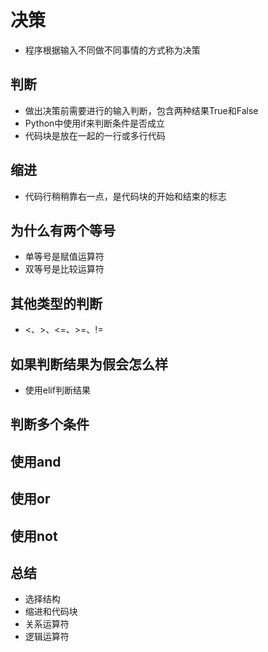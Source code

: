 # 决策
- 程序根据输入不同做不同事情的方式称为决策
## 判断
- 做出决策前需要进行的输入判断，包含两种结果True和False
- Python中使用if来判断条件是否成立
- 代码块是放在一起的一行或多行代码
## 缩进
- 代码行稍稍靠右一点，是代码块的开始和结束的标志
## 为什么有两个等号
- 单等号是赋值运算符
- 双等号是比较运算符
## 其他类型的判断
- <、>、<=、>=、!=
## 如果判断结果为假会怎么样
- 使用elif判断结果
## 判断多个条件
## 使用and
## 使用or
## 使用not
## 总结
- 选择结构
- 缩进和代码块
- 关系运算符
- 逻辑运算符